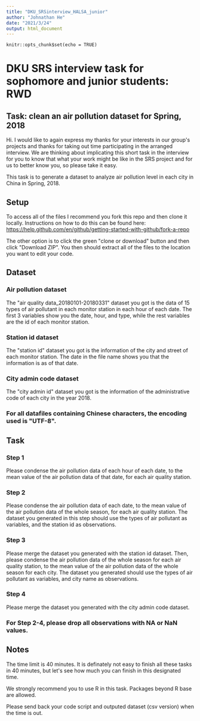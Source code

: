 ```yaml
---
title: "DKU_SRSinterview_HALSA_junior"
author: "Johnathan He"
date: "2021/3/24"
output: html_document
---
```


```{r setup, include=FALSE}
knitr::opts_chunk$set(echo = TRUE)
```
# DKU SRS interview task for sophomore and junior students: RWD


## Task: clean an air pollution dataset for Spring, 2018

Hi. I would like to again express my thanks for your interests in our group's projects and thanks for taking out time participating in the arranged interview. We are thinking about implicating this short task in the interview for you to know that what your work might be like in the SRS project and for us to better know you, so please take it easy.

This task is to generate a dataset to analyze air pollution level in each city in China in Spring, 2018.


## Setup

To access all of the files I recommend you fork this repo and then clone it locally. Instructions on how to do this can be found here: <https://help.github.com/en/github/getting-started-with-github/fork-a-repo>

The other option is to click the green "clone or download" button and then click "Download ZIP". You then should extract all of the files to the location you want to edit your code.


## Dataset


### Air pollution dataset
The "air quality data_20180101-20180331" dataset you got is the data of 15 types of air pollutant in each monitor station in each hour of each date. The first 3 variables show you the date, hour, and type, while the rest variables are the id of each monitor station.


### Station id dataset
The "station id" dataset you got is the information of the city and street of each monitor station. The date in the file name shows you that the information is as of that date.


### City admin code dataset
The "city admin id" dataset you got is the information of the administrative code of each city in the year 2018.


### For all datafiles containing Chinese characters, the encoding used is "UTF-8".


## Task


### Step 1
Please condense the air pollution data of each hour of each date, to the mean value of the air pollution data of that date, for each air quality station.


### Step 2
Please condense the air pollution data of each date, to the mean value of the air pollution data of the whole season, for each air quality station. The dataset you generated in this step should use the types of air pollutant as variables, and the station id as observations.


### Step 3
Please merge the dataset you generated with the station id dataset. Then, please condense the air pollution data of the whole season for each air quality station, to the mean value of the air pollution data of the whole season for each city. The dataset you generated should use the types of air pollutant as variables, and city name as observations.


### Step 4
Please merge the dataset you generated with the city admin code dataset.


### For Step 2-4, please drop all observations with NA or NaN values.


## Notes


The time limit is 40 minutes. It is definately not easy to finish all these tasks in 40 minutes, but let's see how much you can finish in this designated time.

We strongly recommend you to use R in this task. Packages beyond R base are allowed.

Please send back your code script and outputed dataset (csv version) when the time is out.